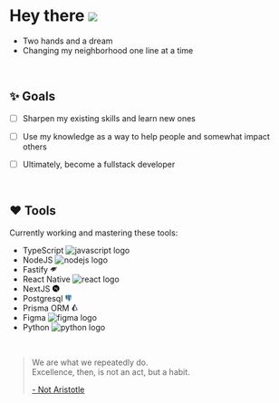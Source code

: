 # Hey there <img src="https://media.giphy.com/media/hvRJCLFzcasrR4ia7z/giphy.gif" width="30" >

- Two hands and a dream
- Changing my neighborhood one line at a time

<br />

## ✨ Goals

- [ ] Sharpen my existing skills and learn new ones

- [ ] Use my knowledge as a way to help people and somewhat impact others

- [ ] Ultimately, become a fullstack developer

<br />

## ❤️ Tools

Currently working and mastering these tools: 

- TypeScript <img src="https://cdn.jsdelivr.net/gh/devicons/devicon/icons/typescript/typescript-original.svg" height="12" width="12" alt="javascript logo" />
- NodeJS <img src="https://cdn.jsdelivr.net/gh/devicons/devicon/icons/nodejs/nodejs-original.svg" height="12" width="12" alt="nodejs logo" />
- Fastify <img src="https://raw.githubusercontent.com/devicons/devicon/6910f0503efdd315c8f9b858234310c06e04d9c0/icons/fastify/fastify-plain.svg" height="12" width="12" alt="fastify logo" />
- React Native <img src="https://cdn.jsdelivr.net/gh/devicons/devicon/icons/react/react-original.svg" height="12" width="12" alt="react logo" />
- NextJS <img src="https://raw.githubusercontent.com/devicons/devicon/6910f0503efdd315c8f9b858234310c06e04d9c0/icons/nextjs/nextjs-plain.svg" height="12" width="12" alt="next logo" />
- Postgresql  <img src="https://raw.githubusercontent.com/devicons/devicon/6910f0503efdd315c8f9b858234310c06e04d9c0/icons/postgresql/postgresql-plain.svg" height="12" width="12" alt="postgres logo" />
- Prisma ORM  <img src="https://raw.githubusercontent.com/devicons/devicon/6910f0503efdd315c8f9b858234310c06e04d9c0/icons/prisma/prisma-original.svg" height="12" width="12" alt="prisma logo" />
- Figma <img src="https://cdn.jsdelivr.net/gh/devicons/devicon/icons/figma/figma-original.svg" height="12" width="12" alt="figma logo" />
- Python <img src="https://cdn.jsdelivr.net/gh/devicons/devicon/icons/python/python-original.svg" height="12" width="12" alt="python logo" />

<br />

> We are what we repeatedly do. <br />
> Excellence, then, is not an act, but a habit.
> 
> [\- Not Aristotle](https://medium.com/the-mission/my-favourite-quote-of-all-time-is-a-misattribution-66356f22843d)
